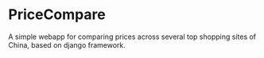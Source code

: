 PriceCompare
============

A simple webapp for comparing prices across several top shopping sites of China, based on django framework.
